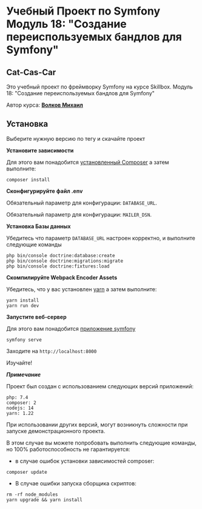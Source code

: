# Учебный Проект по Symfony Модуль 18: "Создание переиспользуемых бандлов для Symfony"

## Cat-Cas-Car
Это учебный проект по фреймворку Symfony на курсе Skillbox. Модуль 18: "Создание переиспользуемых бандлов для Symfony"
 
Автор курса: **[Волков Михаил](https://mvsvolkov.ru)**

## Установка
Выберите нужную версию по тегу и скачайте проект

**Установите зависимости**

Для этого вам понадобится [установленный Composer](https://getcomposer.org/download/)
а затем выполните:

```
composer install
```

**Сконфигурируйте файл .env**

Обязательный параметр для конфигурации: `DATABASE_URL`.

Обязательный параметр для конфигурации: `MAILER_DSN`.

**Установка Базы данных**

Убедитесь что параметр `DATABASE_URL` настроен корректно, и выполните следующие команды

```
php bin/console doctrine:database:create
php bin/console doctrine:migrations:migrate
php bin/console doctrine:fixtures:load
```


**Скомпилируйте Webpack Encoder Assets**

Убедитесь, что у вас установлен [yarn](https://yarnpkg.com/lang/en/)
а затем выполните:

```
yarn install
yarn run dev
```

**Запустите веб-сервер**

Для этого вам понадобится [приложение symfony](https://symfony.com/download)

```
symfony serve
```

Заходите на `http://localhost:8000`

Изучайте!

***Примечание***

Проект был создан с использованием следующих версий приложений:

```
php: 7.4
composer: 2
nodejs: 14
yarn: 1.22
```

При использовании других версий, могут возникнуть сложности при запуске демонстрационного проекта.

В этом случае вы можете попробовать выполнить следующие команды, но 100% работоспособность не гарантируется:

- в случае ошибок установки зависимостей composer:

```
composer update
```

- В случае ошибки запуска сборщика скриптов:

```
rm -rf node_modules
yarn upgrade && yarn install
```
